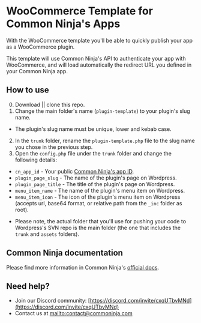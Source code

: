 # WooCommerce Template for Common Ninja's Apps

With the WooCommerce template you'll be able to quickly publish your app as a WooCommerce plugin. 

This template will use Common Ninja's API to authenticate your app with WooCommerce, and will load automatically the redirect URL you defined in your Common Ninja app.

## How to use

0. Download || clone this repo.
1. Change the main folder's name (`plugin-template`) to your plugin's slug name.
  - The plugin's slug name must be unique, lower and kebab case.
2. In the `trunk` folder, rename the `plugin-template.php` file to the slug name you chose in the previous step.
3. Open the `config.php` file under the `trunk` folder and change the following details:
  - `cn_app_id` - Your public [Common Ninja's app ID](https://www.commoninja.com/developer/apps).
  - `plugin_page_slug` - The name of the plugin's page on Wordpress.
  - `plugin_page_title` - The title of the plugin's page on Wordpress.
  - `menu_item_name` - The name of the plugin's menu item on Wordpress.
  - `menu_item_icon` - The icon of the plugin's menu item on Wordpress (accepts url, base64 format, or relative path from the `_inc` folder as root).

* Please note, the actual folder that you'll use for pushing your code to Wordpress's SVN repo is the main folder (the one that includes the `trunk` and `assets` folders).

## Common Ninja documentation

Please find more information in Common Ninja's [official docs](https://docs.commoninja.com).

## Need help?

* Join our Discord community: [https://discord.com/invite/cxqUTbvMNd](https://discord.com/invite/cxqUTbvMNd)
* Contact us at [mailto:contact@commoninja.com](contact@commoninja.com)